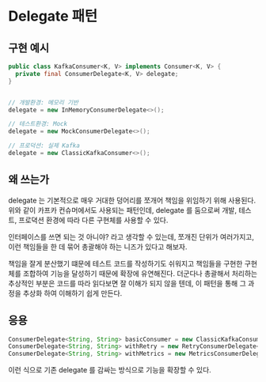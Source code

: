 # Delegate 패턴

## 구현 예시

```java
public class KafkaConsumer<K, V> implements Consumer<K, V> {
  private final ConsumerDelegate<K, V> delegate;
}


// 개발환경: 메모리 기반
delegate = new InMemoryConsumerDelegate<>();

// 테스트환경: Mock
delegate = new MockConsumerDelegate<>();

// 프로덕션: 실제 Kafka
delegate = new ClassicKafkaConsumer<>();
```

## 왜 쓰는가

delegate 는 기본적으로 매우 거대한 덩어리를 쪼개어 책임을 위임하기 위해 사용된다.
위와 같이 카프카 컨슈머에서도 사용되는 패턴인데, delegate 를 둠으로써 개발, 테스트, 프로뎍션 환경에 따라 다른 구현체를 사용할 수 있다.

인터페이스를 쓰면 되는 것 아니야? 라고 생각할 수 있는데, 쪼개진 단위가 여러가지고, 이런 책임들을 한 데 묶어 총괄해야 하는 니즈가 있다고 해보자.

책임을 잘게 분산했기 떄문에 테스트 코드를 작성하기도 쉬워지고 책임들을 구현한 구현체를 조합하여 기능을 달성하기 때문에 확장에 유연해진다.
더군다나 총괄해서 처리하는 추상적인 부분은 코드를 따라 읽다보면 잘 이해가 되지 않을 텐데, 이 패턴을 통해 그 과정을 추상화 하여 이해하기 쉽게 만든다.


## 응용

```java
ConsumerDelegate<String, String> basicConsumer = new ClassicKafkaConsumer<>();
ConsumerDelegate<String, String> withRetry = new RetryConsumerDelegate<>(basicConsumer);
ConsumerDelegate<String, String> withMetrics = new MetricsConsumerDelegate<>(withRetry);
```

이런 식으로 기존 delegate 를 감싸는 방식으로 기능을 확장할 수 있다.

